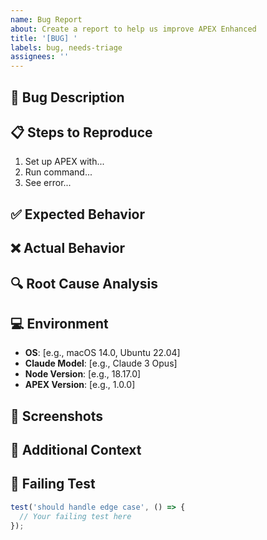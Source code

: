 ```yaml
---
name: Bug Report
about: Create a report to help us improve APEX Enhanced
title: '[BUG] '
labels: bug, needs-triage
assignees: ''
---
```


## 🐛 Bug Description
<!-- A clear and concise description of what the bug is -->

## 📋 Steps to Reproduce
<!-- Steps to reproduce the behavior -->
1. Set up APEX with...
2. Run command...
3. See error...

## ✅ Expected Behavior
<!-- What you expected to happen -->

## ❌ Actual Behavior
<!-- What actually happened -->

## 🔍 Root Cause Analysis
<!-- If you've investigated, what do you think is causing this? -->

## 💻 Environment
- **OS**: [e.g., macOS 14.0, Ubuntu 22.04]
- **Claude Model**: [e.g., Claude 3 Opus]
- **Node Version**: [e.g., 18.17.0]
- **APEX Version**: [e.g., 1.0.0]

## 📸 Screenshots
<!-- If applicable, add screenshots to help explain your problem -->

## 📝 Additional Context
<!-- Add any other context about the problem here -->

## 🧪 Failing Test
<!-- If possible, provide a failing test that reproduces the issue -->
```javascript
test('should handle edge case', () => {
  // Your failing test here
});
```